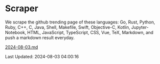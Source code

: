 # Scraper

We scrape the github trending page of these languages: Go, Rust, Python, Ruby, C++, C, Java, Shell, Makefile, Swift, Objective-C, Kotlin, Jupyter-Notebook, HTML, JavaScript, TypeScript, CSS, Vue, TeX, Markdown, and push a markdown result everyday.

[2024-08-03.md](https://github.com/yangwenmai/github-trending-backup/blob/master/2024-08-03.md)

Last Updated: 2024-08-03 04:00:16